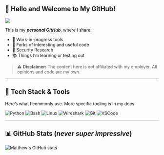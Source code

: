 ## 👋 Hello and Welcome to My GitHub!

![](https://komarev.com/ghpvc/?username=matthewoneil0&label=Profile+Views)

This is my ***personal GitHub***, where I share:

- 🚧 Work-in-progress tools  
- 🔁 Forks of interesting and useful code  
- 🧪 Security Research
- 📚 Things I’m learning or testing out

> ⚠️ **Disclaimer:** The content here is not affiliated with my employer. All opinions and code are my own.

---

## 🧰 Tech Stack & Tools

Here’s what I commonly use. More specific tooling is in my docs.

![Python](https://img.shields.io/badge/Python-3670A0?style=for-the-badge&logo=python&logoColor=fff)
![Bash](https://img.shields.io/badge/Bash-121011?style=for-the-badge&logo=gnu-bash&logoColor=white)
![Linux](https://img.shields.io/badge/Linux-FCC624?style=for-the-badge&logo=linux&logoColor=black)
![Wireshark](https://img.shields.io/badge/Wireshark-1679A7?style=for-the-badge&logo=wireshark&logoColor=white)
![Git](https://img.shields.io/badge/Git-F05032?style=for-the-badge&logo=git&logoColor=white)
![VSCode](https://img.shields.io/badge/VSCode-007ACC?style=for-the-badge&logo=visual-studio-code&logoColor=white)

---

## 📊 GitHub Stats (***never super impressive***)

![Matthew's GitHub stats](https://github-readme-stats.vercel.app/api?username=matthewoneil0&show_icons=true&theme=vision-friendly-dark&count_private=true)
